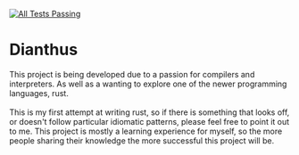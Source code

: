 [![All Tests Passing](https://github.com/cjhillbrand/dianthus/actions/workflows/pull-request-build.yml/badge.svg?branch=main)](https://github.com/cjhillbrand/dianthus/actions/workflows/pull-request-build.yml)
# Dianthus
This project is being developed due to a passion for compilers and interpreters. 
As well as a wanting to explore one of the newer programming languages, rust. <br/> <br/>
This is my first attempt at writing rust, so if there is something that looks off,
or doesn't follow particular idiomatic patterns, please feel free to point it out to me.
This project is mostly a learning experience for myself, so the more people sharing their knowledge
the more successful this project will be.
